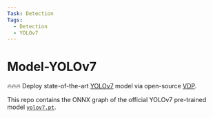 ```yaml
---
Task: Detection
Tags:
  - Detection
  - YOLOv7
---
```


# Model-YOLOv7

🔥🔥🔥 Deploy state-of-the-art [YOLOv7](https://github.com/WongKinYiu/yolov7) model via open-source [VDP](https://github.com/instill-ai/vdp).

This repo contains the ONNX graph of the official YOLOv7 pre-trained model [`yolov7.pt`](https://github.com/WongKinYiu/yolov7/releases/download/v0.1/yolov7.pt).
